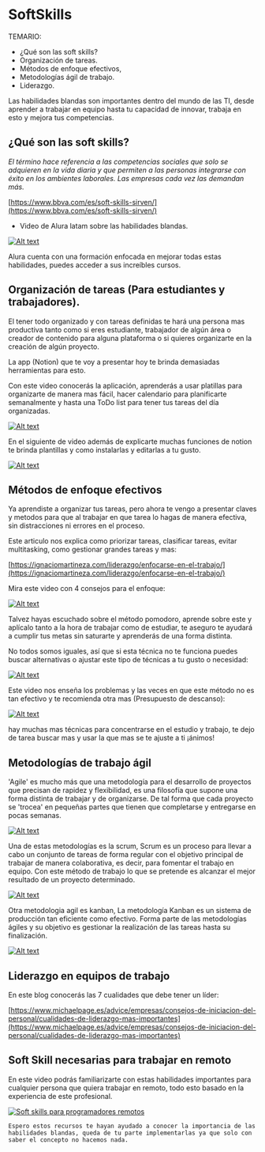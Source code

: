 # SoftSkills
TEMARIO:

- ¿Qué son las soft skills?
- Organización de tareas.
- Métodos de enfoque efectivos,
- Metodologías ágil de trabajo.
- Liderazgo.

Las habilidades blandas son importantes dentro del mundo de las TI, desde aprender a trabajar en equipo hasta tu capacidad de innovar, trabaja en esto y mejora tus competencias.

## ¿Qué son las soft skills?

*El término hace referencia a las competencias sociales que solo se adquieren en la vida diaria y que permiten a las personas integrarse con éxito en los ambientes laborales. Las empresas cada vez las demandan más.*

[https://www.bbva.com/es/soft-skills-sirven/](https://www.bbva.com/es/soft-skills-sirven/)

- Video de Alura latam sobre las habilidades blandas.

[![Alt text](https://img.youtube.com/vi/vhwspfvI52k/0.jpg)](https://www.youtube.com/watch?v=vhwspfvI52k)

Alura cuenta con una formación enfocada en mejorar todas estas habilidades, puedes acceder a sus increíbles cursos.

## Organización de tareas (Para estudiantes y trabajadores).

El tener todo organizado y con tareas definidas te hará una persona mas productiva tanto como si eres estudiante, trabajador de algún área o creador de contenido para alguna plataforma o si quieres organizarte en la creación de algún proyecto.

La app (Notion) que te voy a presentar hoy te brinda demasiadas herramientas para esto.

Con este video conocerás la aplicación, aprenderás a usar platillas para organizarte de manera mas fácil, hacer calendario para planificarte semanalmente y hasta una ToDo list para tener tus tareas del día organizadas.

[![Alt text](https://img.youtube.com/vi/fiSuzG09Vjk/0.jpg)](https://www.youtube.com/watch?v=fiSuzG09Vjk)

En el siguiente de video además de explicarte muchas funciones de notion te brinda plantillas y como instalarlas y editarlas a tu gusto.

[![Alt text](https://img.youtube.com/vi/IAb-OVJoywM/0.jpg)](https://www.youtube.com/watch?v=IAb-OVJoywM)


## Métodos de enfoque efectivos

Ya aprendiste a organizar tus tareas, pero ahora te vengo a presentar claves y metodos para que al trabajar en que tarea lo hagas de manera efectiva, sin distracciones ni errores en el proceso.

Este articulo nos explica como priorizar tareas, clasificar tareas, evitar multitasking, como gestionar grandes tareas y mas:

 [https://ignaciomartineza.com/liderazgo/enfocarse-en-el-trabajo/](https://ignaciomartineza.com/liderazgo/enfocarse-en-el-trabajo/)

Mira este video con 4 consejos para el enfoque:

[![Alt text](https://img.youtube.com/vi/-P50XuOun3U/0.jpg)](https://www.youtube.com/watch?v=-P50XuOun3U)

Talvez hayas escuchado sobre el método pomodoro, aprende sobre este y aplícalo tanto a la hora de trabajar como de estudiar, te aseguro te ayudará a cumplir tus metas sin saturarte y aprenderás de una forma distinta.

No todos somos iguales, así que si esta técnica no te funciona puedes buscar alternativas o ajustar este tipo de técnicas a tu gusto o necesidad:

[![Alt text](https://img.youtube.com/vi/Q2I96FgZUHA/0.jpg)](https://www.youtube.com/watch?v=Q2I96FgZUHA)

Este video nos enseña los problemas y las veces en que este método no es tan efectivo y te recomienda otra mas (Presupuesto de descanso):

[![Alt text](https://img.youtube.com/vi/VTon5ihf-kw/0.jpg)](https://www.youtube.com/watch?v=VTon5ihf-kw)

hay muchas mas técnicas para concentrarse en el estudio y trabajo, te dejo de tarea buscar mas y usar la que mas se te ajuste a ti ¡ánimos!

## Metodologías de trabajo ágil

'Agile' es mucho más que una metodología para el desarrollo de proyectos que precisan de rapidez y flexibilidad, es una filosofía que supone una forma distinta de trabajar y de organizarse. De tal forma que cada proyecto se 'trocea' en pequeñas partes que tienen que completarse y entregarse en pocas semanas.

[![Alt text](https://img.youtube.com/vi/p-8GUXCZT9s/0.jpg)](https://www.youtube.com/watch?v=p-8GUXCZT9s)

Una de estas metodologías es la scrum, Scrum es un proceso para llevar a cabo un conjunto de tareas de forma regular con el objetivo principal de trabajar de manera colaborativa, es decir, para fomentar el trabajo en equipo. Con este método de trabajo lo que se pretende es alcanzar el mejor resultado de un proyecto determinado.

[![Alt text](https://img.youtube.com/vi/HhC75IonpOU/0.jpg)](https://www.youtube.com/watch?v=HhC75IonpOU)

Otra metodologia agil es kanban, La metodología Kanban es un sistema de producción tan eficiente como efectivo. Forma parte de las metodologías ágiles y su objetivo es gestionar la realización de las tareas hasta su finalización.

[![Alt text](https://img.youtube.com/vi/1KwoFHRO6us/0.jpg)](https://www.youtube.com/watch?v=1KwoFHRO6us)

## Liderazgo en equipos de trabajo

En este blog conocerás las 7 cualidades que debe tener un líder:

[https://www.michaelpage.es/advice/empresas/consejos-de-iniciacion-del-personal/cualidades-de-liderazgo-mas-importantes](https://www.michaelpage.es/advice/empresas/consejos-de-iniciacion-del-personal/cualidades-de-liderazgo-mas-importantes)


## Soft Skill necesarias para trabajar en remoto

En este video podrás familiarizarte con estas habilidades importantes para cualquier persona que quiera trabajar en remoto, todo esto basado en la experiencia de este profesional.

[![Soft skills para programadores remotos](https://img.youtube.com/vi/AAdWich1ArQ/0.jpg)](https://www.youtube.com/watch?v=AAdWich1ArQ)


`Espero estos recursos te hayan ayudado a conocer la importancia de las habilidades blandas, queda de tu parte implementarlas ya que solo con saber el concepto no hacemos nada.`
